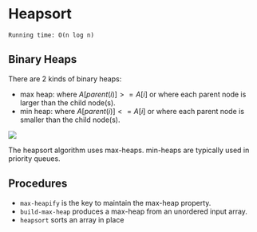 # Heapsort

`Running time: O(n log n)`
## Binary Heaps
There are 2 kinds of binary heaps:
-  max heap: where $A[parent(i)] >= A[i]$ or where each parent node is larger than the child node(s).
- min heap: where $A[parent(i)] <= A[i]$ or where each parent node is smaller than the child node(s).

![](https://media.geeksforgeeks.org/wp-content/cdn-uploads/20221220165711/MinHeapAndMaxHeap1.png)

The heapsort algorithm uses max-heaps.  min-heaps are typically used in priority queues.

## Procedures

- `max-heapify` is the key to maintain the max-heap property.
- `build-max-heap` produces a max-heap from an unordered input array.
- `heapsort` sorts an array in place
